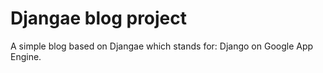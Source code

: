 # Djangae blog project

A simple blog based on Djangae which stands for: Django on Google App Engine. 